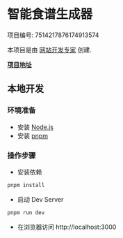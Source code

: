 # 智能食谱生成器

项目编号: 7514217876174913574

本项目是由 [网站开发专家](https://space.coze.cn/) 创建.

[**项目地址**](https://space.coze.cn/task/7514217876174913574)

## 本地开发

### 环境准备

- 安装 [Node.js](https://nodejs.org/en)
- 安装 [pnpm](https://pnpm.io/installation)

### 操作步骤

- 安装依赖

```sh
pnpm install
```

- 启动 Dev Server

```sh
pnpm run dev
```

- 在浏览器访问 http://localhost:3000

